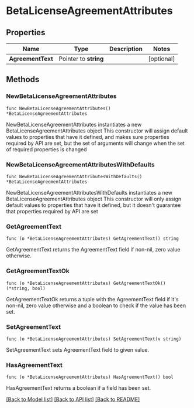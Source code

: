 # BetaLicenseAgreementAttributes

## Properties

Name | Type | Description | Notes
------------ | ------------- | ------------- | -------------
**AgreementText** | Pointer to **string** |  | [optional] 

## Methods

### NewBetaLicenseAgreementAttributes

`func NewBetaLicenseAgreementAttributes() *BetaLicenseAgreementAttributes`

NewBetaLicenseAgreementAttributes instantiates a new BetaLicenseAgreementAttributes object
This constructor will assign default values to properties that have it defined,
and makes sure properties required by API are set, but the set of arguments
will change when the set of required properties is changed

### NewBetaLicenseAgreementAttributesWithDefaults

`func NewBetaLicenseAgreementAttributesWithDefaults() *BetaLicenseAgreementAttributes`

NewBetaLicenseAgreementAttributesWithDefaults instantiates a new BetaLicenseAgreementAttributes object
This constructor will only assign default values to properties that have it defined,
but it doesn't guarantee that properties required by API are set

### GetAgreementText

`func (o *BetaLicenseAgreementAttributes) GetAgreementText() string`

GetAgreementText returns the AgreementText field if non-nil, zero value otherwise.

### GetAgreementTextOk

`func (o *BetaLicenseAgreementAttributes) GetAgreementTextOk() (*string, bool)`

GetAgreementTextOk returns a tuple with the AgreementText field if it's non-nil, zero value otherwise
and a boolean to check if the value has been set.

### SetAgreementText

`func (o *BetaLicenseAgreementAttributes) SetAgreementText(v string)`

SetAgreementText sets AgreementText field to given value.

### HasAgreementText

`func (o *BetaLicenseAgreementAttributes) HasAgreementText() bool`

HasAgreementText returns a boolean if a field has been set.


[[Back to Model list]](../README.md#documentation-for-models) [[Back to API list]](../README.md#documentation-for-api-endpoints) [[Back to README]](../README.md)


